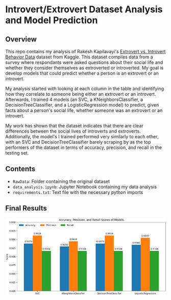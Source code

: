 # Introvert/Extrovert Dataset Analysis and Model Prediction

## Overview

This repo contains my analysis of Rakesh Kapilavayi's [Extrovert vs. Introvert Behavior Data](https://www.kaggle.com/datasets/rakeshkapilavai/extrovert-vs-introvert-behavior-data) dataset from Kaggle. This dataset compiles data from a survey where respondants were asked questions about their social life and whether they consider themselves as extroverted or introverted. My goal is develop models that could predict whether a person is an extrovert or an introvert.

My analysis started with looking at each column in the table and identifying how they correlate to someone being either an extrovert or an introvert. Afterwards, I trained 4 models (an SVC, a KNeighborsClassifier, a DecisionTreeClassifier, and a LogisticRegression model) to predict, given facts about a person's social life, whether someone was an extrovert or an introvert.

My work has shown that the dataset indicates that there are clear differences between the social lives of introverts and extroverts. Additionally, the model's I trained performed very similarly to each other, with an SVC and DecisionTreeClassifier barely scraping by as the top performers of the dataset in terms of accuracy, precision, and recall in the testing set.

## Contents
- `RawData`: Folder containing the original dataset
- `data_analysis.ipynb`: Jupyter Notebook containing my data analysis
- `requirements.txt`: Text file with the necessary python imports

## Final Results
![](./ModelResults.png)

